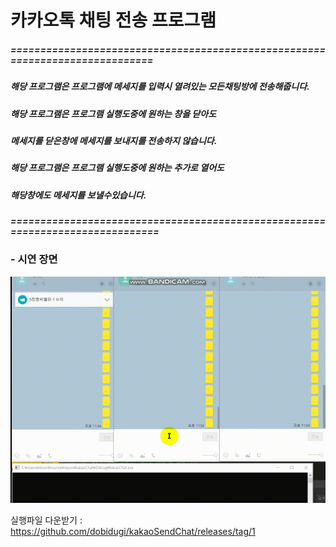 # 카카오톡 채팅 전송 프로그램

##### =============================================================================
##### 해당 프로그램은 프로그램에 메세지를 입력시 열려있는 모든채팅방에 전송해줍니다.
##### 해당 프로그램은 프로그램 실행도중에 원하는 창을 닫아도  
##### 메세지를 닫은창에 메세지를 보내지를 전송하지 않습니다.
##### 해당 프로그램은 프로그램 실행도중에 원하는 추가로 열어도  
##### 해당창에도 메세지를 보낼수있습니다.
##### ==============================================================================

### - 시연 장면

![img1](./resource/gif.gif)


실행파일 다운받기 : <https://github.com/dobidugi/kakaoSendChat/releases/tag/1>
